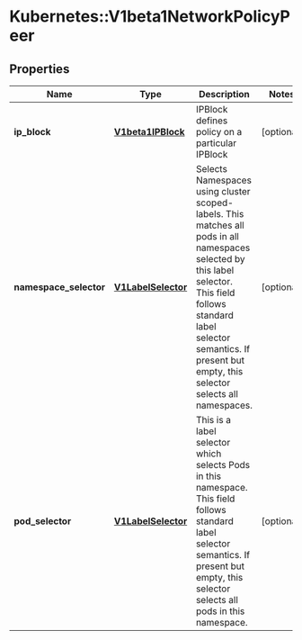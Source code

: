 # Kubernetes::V1beta1NetworkPolicyPeer

## Properties
Name | Type | Description | Notes
------------ | ------------- | ------------- | -------------
**ip_block** | [**V1beta1IPBlock**](V1beta1IPBlock.md) | IPBlock defines policy on a particular IPBlock | [optional] 
**namespace_selector** | [**V1LabelSelector**](V1LabelSelector.md) | Selects Namespaces using cluster scoped-labels.  This matches all pods in all namespaces selected by this label selector. This field follows standard label selector semantics. If present but empty, this selector selects all namespaces. | [optional] 
**pod_selector** | [**V1LabelSelector**](V1LabelSelector.md) | This is a label selector which selects Pods in this namespace. This field follows standard label selector semantics. If present but empty, this selector selects all pods in this namespace. | [optional] 


